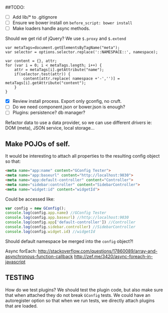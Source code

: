 ##TODO:
- [ ] Add lib/* to .gitignore
- [ ] Ensure we bower install on `before_script: bower install`
- [ ] Make loaders handle async methods.

Should we get rid of jQuery?
We use `$.proxy` and `$.extend`

```
var metaTags=document.getElementsByTagName("meta");
var selector = options.selector.replace('::NAMESPACE::', namespace);

var content = {}, attr;
for (var i = 0; i < metaTags.length; i++) {
    attr = metaTags[i].getAttribute("name");
    if(selector.test(attr)) {
        content[attr.replace( namespace +'-','')] = metaTags[i].getAttribute("content");
    }
}
```

- [x] Review install process. Export only gconfig, no cruft.
- [ ] Do we need component.json or bower.json is enough?
- [ ] Plugins: persistence? db manager? 

Refactor data to use a data provider, so we can use different _drivers_ ie: DOM (meta), JSON service, local storage...

## Make POJOs of self.
It would be interesting to attach all properties to the resulting config object so that:

```html
<meta name="app:name" content="GConfig Tester">
<meta name="app:baseurl" content="http://localhost:9030">
<meta name="app:default-controller" content="Controller">
<meta name="sidebar:controller" content="SidebarController">
<meta name="widget:id" content="widgetId">
```
Could be accessed like:

```javascript
var config = new GConfig();
console.log(config.app.name) //GConfig Tester
console.log(config.app.baseurl) //http://localhost:9030
console.log(config.app['default-controller']) //Controller
console.log(config.sidebar.controller) //SidebarController
console.log(config.widget.id) //widgetId
```

Should default namespace be merged into the `config` object?!


Async forEach:
http://stackoverflow.com/questions/17860089/array-and-asynchronous-function-callback
http://zef.me/3420/async-foreach-in-javascript


## TESTING
How do we test plugins? We should test the plugin code, but also make sure that when attached they do not break `GConfig` tests.
We could have an autoregister option so that when we run tests, we directly attach plugins that are loaded.
